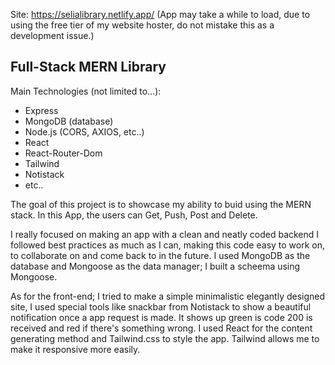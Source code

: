 Site: https://selialibrary.netlify.app/
(App may take a while to load, due to using the free tier 
of my website hoster, do not mistake this as a development issue.) <br/>

<h2>Full-Stack MERN Library </h2>

Main Technologies (not limited to...): 
- Express <br/>
- MongoDB (database) <br/>
- Node.js (CORS, AXIOS, etc..) <br/>
- React <br/>
- React-Router-Dom <br/>
- Tailwind <br/>
- Notistack
- etc.. <br/>


The goal of this project is to showcase my ability to buid
using the MERN stack. In this App, the users can Get, Push, Post and Delete. <br/>

I really focused on making an app with a clean and neatly coded backend
I followed best practices as much as I can, making this code easy to work on,
to collaborate on and come back to in the future. I used MongoDB as the database
and Mongoose as the data manager; I built a scheema using Mongoose. <br/>

As for the front-end; I tried to make a simple minimalistic elegantly designed site, 
I used special tools like snackbar from Notistack to show a beautiful notification once
a app request is made. It shows up green is code 200 is received and red if there's something wrong. 
I used React for the content generating method and Tailwind.css to style the app. Tailwind allows 
me to make it responsive more easily. 
